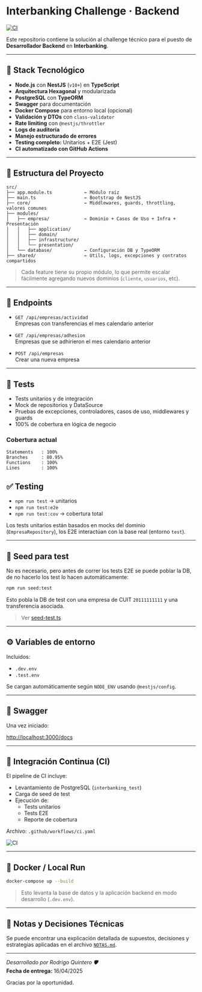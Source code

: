 # Interbanking Challenge · Backend

[![CI](https://github.com/aragornz325/interbanking/actions/workflows/ci.yaml/badge.svg)](https://github.com/aragornz325/interbanking/actions/workflows/ci.yaml)

Este repositorio contiene la solución al challenge técnico para el puesto de **Desarrollador Backend** en **Interbanking**.

---

## 🧠 Stack Tecnológico

- **Node.js** con **NestJS** (`v10+`) en **TypeScript**
- **Arquitectura Hexagonal** y modularizada
- **PostgreSQL** con **TypeORM**
- **Swagger** para documentación
- **Docker Compose** para entorno local (opcional)
- **Validación y DTOs** con `class-validator`
- **Rate limiting** con `@nestjs/throttler`
- **Logs de auditoría**
- **Manejo estructurado de errores**
- **Testing completo:** Unitarios + E2E (Jest)
- **CI automatizado con GitHub Actions**

---

## 📁 Estructura del Proyecto

```
src/
├── app.module.ts            ← Módulo raíz
├── main.ts                  ← Bootstrap de NestJS
├── core/                    ← Middlewares, guards, throttling, valores comunes
├── modules/
│   ├── empresa/             ← Dominio + Casos de Uso + Infra + Presentación
│   │   ├── application/
│   │   ├── domain/
│   │   ├── infrastructure/
│   │   └── presentation/
│   └── database/            ← Configuración DB y TypeORM
├── shared/                  ← Utils, logs, excepciones y contratos compartidos
```

> Cada feature tiene su propio módulo, lo que permite escalar fácilmente agregando nuevos dominios (`cliente`, `usuarios`, etc).

---

## 📌 Endpoints

- `GET /api/empresas/actividad`  
  Empresas con transferencias el mes calendario anterior

- `GET /api/empresas/adhesion`  
  Empresas que se adhirieron el mes calendario anterior

- `POST /api/empresas`  
  Crear una nueva empresa

---

## 🧪 Tests

- Tests unitarios y de integración
- Mock de repositorios y DataSource
- Pruebas de excepciones, controladores, casos de uso, middlewares y guards
- 100% de cobertura en lógica de negocio

### Cobertura actual

```
Statements   : 100%
Branches     : 80.95%
Functions    : 100%
Lines        : 100%
```

## ✅ Testing

- `npm run test` → unitarios
- `npm run test:e2e`
- `npm run test:cov` → cobertura total

Los tests unitarios están basados en mocks del dominio (`EmpresaRepository`), los E2E interactúan con la base real (entorno `test`).

---

## 🧪 Seed para test

No es necesario, pero antes de correr los tests E2E se puede poblar la DB, de no hacerlo los test lo hacen automáticamente:

```bash
npm run seed:test
```

Esto pobla la DB de test con una empresa de CUIT `20111111111` y una transferencia asociada.

> Ver [seed-test.ts](./seed/seed-test.ts)

---

## ⚙️ Variables de entorno

Incluidos:

- `.dev.env`
- `.test.env`

Se cargan automáticamente según `NODE_ENV` usando `@nestjs/config`.

---

## 🚀 Swagger

Una vez iniciado:

[http://localhost:3000/docs](http://localhost:3000/docs)

---

## 🔄 Integración Continua (CI)

El pipeline de CI incluye:

- Levantamiento de PostgreSQL (`interbanking_test`)
- Carga de seed de test
- Ejecución de:
  - Tests unitarios
  - Tests E2E
  - Reporte de cobertura

Archivo: `.github/workflows/ci.yaml`

![CI](https://github.com/tu-usuario/interbanking-challenge/actions/workflows/ci.yaml/badge.svg)

---

## 🐳 Docker / Local Run

```bash
docker-compose up --build
```

> Esto levanta la base de datos y la aplicación backend en modo desarrollo (`.dev.env`).

---

## 🧠 Notas y Decisiones Técnicas

Se puede encontrar una explicación detallada de supuestos, decisiones y estrategias aplicadas en el archivo [`NOTAS.md`](./NOTAS.md).

---

_Desarrollado por Rodrigo Quintero 🛡️_  
**Fecha de entrega:** 16/04/2025

Gracias por la oportunidad.
